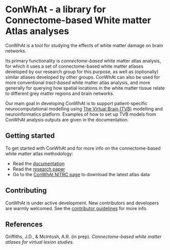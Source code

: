 # ConWhAt - a library for Connectome-based White matter Atlas analyses

ConWhAt is a tool for studying the effects of white matter damage on brain networks. 

Its primary functionality is *connectome-based* white matter atlas analysis, for which it uses a set of connectome-based white matter atlases developed by our research group for this purpose, as well as (optionally) similar atlases developed by other groups. ConWhAt can also be used for more conventional *tract-based* white matter atlas analysis, and more generally for querying how spatial locations in the white matter tissue relate to different grey matter regions and brain networks. 

Our main goal in developing ConWhAt is to support patient-specific neurocomputational modelling using [The Virtual Brain (TVB)](http://www.thevirtualbrain.org/tvb/zwei) modelling and neuroinformatics platform. Examples of how to set up TVB models from ConWhAt analysis outputs are given in the documentation.


## Getting started

To get started with ConWhAt and for more info on the connectome-based white matter atlas methodology:

- Read the [documentation](http://conwhat.readthedocs.io)
- Read the [research paper](#References)
- Go to the [ConWhAt NITRC page](https://www.nitrc.org/projects/conwhat/) to download the latest atlas data



## Contributing

ConWhAt is under active development. New contributors and developers are warmly welcomed. See the [contributor guidelines](http://conwhat.readthedocs.io) for more info. 



## References

Griffiths, J.D.,  & McIntosh, A.R. (in prep). *Connectome-based white matter atlases for virtual lesion studies*.


